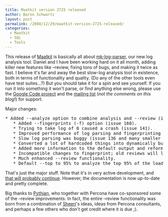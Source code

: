 ```yaml
---
title: Maatkit version 2725 released
author: Baron Schwartz
layout: post
permalink: /2008/12/29/maatkit-version-2725-released/
categories:
  - Maatkit
  - SQL
  - Tools
---
```

This release of [Maatkit][1] is basically all about [mk-log-parser][2], our new log analysis tool. Daniel and I have been working hard on it all month, adding killer new features like &#8211;review, fixing tons of bugs, and making it twice as fast. I believe it's far and away the best slow-log analysis tool in existence, both in terms of functionality and quality. (Do any of the other tools even have test suites&#8230;?) But you should take it for a spin and see yourself. If you run it into something it won't parse, or find anything else wrong, please use the [Google Code project][3] and the [mailing list][4] (*not the comments on this blog!*) for support.

Major changes:

<pre>* Added --analyze option to combine analysis and --review (issue 162).
   * Added --fingerprints (-f) option (issue 160).
   * Trying to take log of 0 caused a crash (issue 141).
   * Improved performance of log parsing and fingerprinting about 2x (issue 137).
   * Slow log parsing was buggy (issue 136 and many smaller issues discovered).
   * Converted a lot of hardcoded things into dynamically built functions.
   * Added more information to the default output and reformatted it.
   * Incompatible changes to fingerprint; old reviews will lose their history.
   * Much enhanced --review functionality.
   * Default --top to 95% to analyze the top 95% of the load (issue 171).
</pre>

That's just the major stuff. Note that it's in very active development, and [that will probably continue][5]. However, the documentation is now up-to-date and pretty complete.

Big thanks to [Pythian][6], who together with Percona have co-sponsored some of the &#8211;review improvements. In fact, the entire &#8211;review functionality was born from a combination of [Sheeri][7]'s ideas, ideas from Percona consultants, and perhaps a few others who don't get credit where it is due ;).

 [1]: http://www.maatkit.org/
 [2]: http://www.maatkit.org/doc/mk-log-parser.html
 [3]: http://code.google.com/p/maatkit/
 [4]: http://groups.google.com/group/maatkit-discuss
 [5]: http://code.google.com/p/maatkit/issues/list?q=tool:mk_log_parser
 [6]: http://www.pythian.com/
 [7]: http://sheeri.com/
